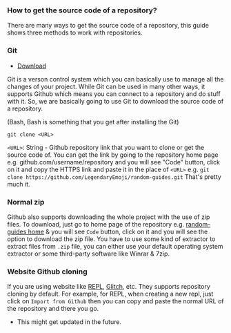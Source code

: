 ### How to get the source code of a repository?

There are many ways to get the source code of a repository, this guide shows three methods to work with repositories.

### Git

- [Download](https://git-scm.com/downloads)

Git is a verson control system which you can basically use to manage all the changes of your project. While Git can be used in many other ways, it supports Github which means you can connect to a repository and do stuff with it. So, we are basically going to use Git to download the source code of a repository.

(Bash, Bash is something that you get after installing the Git)
```
git clone <URL>
```
`<URL>`: String - Github repository link that you want to clone or get the source code of. You can get the link by going to the repository home page e.g. github.com/username/repository and you will see "Code" button, click on it and copy the HTTPS link and paste it in the place of `<URL>` e.g. `git clone https://github.com/LegendaryEmoji/random-guides.git`
That's pretty much it.

### Normal zip

Github also supports downloading the whole project with the use of zip files. To download, just go to home page of the repository e.g. [random-guides home](https://github.com/LegendaryEmoji/random-guides) & you will see `Code` button, click on it and you will see the option to download the zip file.
You have to use some kind of extractor to extract files from `.zip` file, you can either use your default operating system extractor or some third-party software like Winrar & 7zip.

### Website Github cloning

If you are using website like [REPL](https://replit.com/), [Glitch](https://glitch.com/), etc. They supports repository cloning by default.
For example, for REPL, when creating a new repl, just click on `Import from Github` then you can copy and paste the normal URL of the repository and there you go.

- This might get updated in the future.
